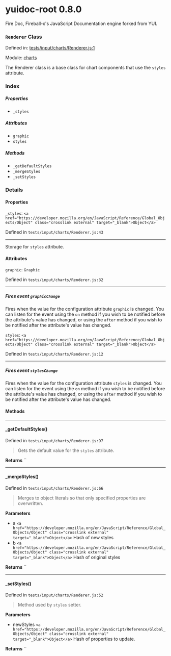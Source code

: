 
# yuidoc-root 0.8.0

Fire Doc, Fireball-x&#x27;s JavaScript Documentation engine forked from YUI.

### `Renderer` Class


Defined in: [tests/input/charts/Renderer.js:1](../files/tests/input/charts/Renderer.js.js)

Module: [charts](../modules/charts.md)




The Renderer class is a base class for chart components that use the `styles`
attribute.

### Index

##### Properties

  - `_styles`


##### Attributes

  - `graphic`
  - `styles`


##### Methods


  - `_getDefaultStyles`
  - `_mergeStyles`
  - `_setStyles`





### Details


#### Properties


`_styles`: `<a href="https://developer.mozilla.org/en/JavaScript/Reference/Global_Objects/Object" class="crosslink external" target="_blank">Object</a>`

Defined in `tests/input/charts/Renderer.js:43`



---------------------

Storage for `styles` attribute.






#### Attributes


`graphic`: `Graphic`

Defined in `tests/input/charts/Renderer.js:32`



---------------------




##### Fires event `graphicChange`

Fires when the value for the configuration attribute `graphic` is
changed. You can listen for the event using the `on` method if you
wish to be notified before the attribute's value has changed, or
using the `after` method if you wish to be notified after the
attribute's value has changed.



`styles`: `<a href="https://developer.mozilla.org/en/JavaScript/Reference/Global_Objects/Object" class="crosslink external" target="_blank">Object</a>`

Defined in `tests/input/charts/Renderer.js:12`



---------------------




##### Fires event `stylesChange`

Fires when the value for the configuration attribute `styles` is
changed. You can listen for the event using the `on` method if you
wish to be notified before the attribute's value has changed, or
using the `after` method if you wish to be notified after the
attribute's value has changed.





<!-- Method Block -->
#### Methods



--------------------------
#### _getDefaultStyles() 

Defined in `tests/input/charts/Renderer.js:97`



> Gets the default value for the `styles` attribute.


**Returns**
`` 


--------------------------
#### _mergeStyles() 

Defined in `tests/input/charts/Renderer.js:66`



> Merges to object literals so that only specified properties are 
overwritten.

**Parameters**
- a `<a href="https://developer.mozilla.org/en/JavaScript/Reference/Global_Objects/Object" class="crosslink external" target="_blank">Object</a>` Hash of new styles
- b `<a href="https://developer.mozilla.org/en/JavaScript/Reference/Global_Objects/Object" class="crosslink external" target="_blank">Object</a>` Hash of original styles

**Returns**
`` 


--------------------------
#### _setStyles() 

Defined in `tests/input/charts/Renderer.js:52`



> Method used by `styles` setter.

**Parameters**
- newStyles `<a href="https://developer.mozilla.org/en/JavaScript/Reference/Global_Objects/Object" class="crosslink external" target="_blank">Object</a>` Hash of properties to update.

**Returns**
`` 



